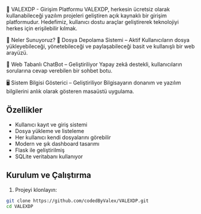 🚀 VALEXDP - Girişim Platformu
VALEXDP, herkesin ücretsiz olarak kullanabileceği yazılım projeleri geliştiren açık kaynaklı bir girişim platformudur. Hedefimiz, kullanıcı dostu araçlar geliştirerek teknolojiyi herkes için erişilebilir kılmak.

📌 Neler Sunuyoruz?
📁 Dosya Depolama Sistemi – Aktif
Kullanıcıların dosya yükleyebileceği, yönetebileceği ve paylaşabileceği basit ve kullanışlı bir web arayüzü.

💬 Web Tabanlı ChatBot – Geliştiriliyor
Yapay zekâ destekli, kullanıcıların sorularına cevap verebilen bir sohbet botu.

🖥️ Sistem Bilgisi Gösterici – Geliştiriliyor
Bilgisayarın donanım ve yazılım bilgilerini anlık olarak gösteren masaüstü uygulama.

## Özellikler

- Kullanıcı kayıt ve giriş sistemi
- Dosya yükleme ve listeleme
- Her kullanıcı kendi dosyalarını görebilir
- Modern ve şık dashboard tasarımı
- Flask ile geliştirilmiş
- SQLite veritabanı kullanıyor

## Kurulum ve Çalıştırma

1. Projeyi klonlayın:

```bash
git clone https://github.com/codedByValex/VALEXDP.git
cd VALEXDP
